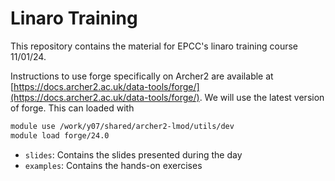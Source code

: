 # Linaro Training

This repository contains the material for EPCC's linaro training course 11/01/24.

Instructions to use forge specifically on Archer2 are available at [https://docs.archer2.ac.uk/data-tools/forge/](https://docs.archer2.ac.uk/data-tools/forge/). 
We will use the latest version of forge. This can loaded with 

```bash
module use /work/y07/shared/archer2-lmod/utils/dev
module load forge/24.0
```

- `slides`: Contains the slides presented during the day
- `examples`: Contains the hands-on exercises